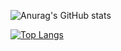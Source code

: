  
<!--
**namat98/namat98** is a ✨ _special_ ✨ repository because its `README.md` (this file) appears on your GitHub profile.

Here are some ideas to get you started:

- 🔭 I’m currently working on ...
- 🌱 I’m currently learning ...
- 👯 I’m looking to collaborate on ...
- 🤔 I’m looking for help with ...
- 💬 Ask me about ...
- 📫 How to reach me: ...
- 😄 Pronouns: ...
- ⚡ Fun fact: ...
-->

<!--  ![Anurag's GitHub stats](https://github-readme-stats.vercel.app/api?username=namat98&count_private=true) -->
![Anurag's GitHub stats](https://github-readme-stats.vercel.app/api?username=namat98&count_private=true&show_icons=true&theme=tokyonight)

[![Top Langs](https://github-readme-stats.vercel.app/api/top-langs/?username=namat98&layout=compact&theme=radical)](https://github.com/namat98/github-readme-stats)
 
